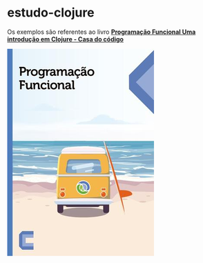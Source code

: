 # estudo-clojure
Os exemplos são referentes ao livro 
[**Programação Funcional Uma introdução em Clojure - Casa do código**](https://www.casadocodigo.com.br/products/livro-programacao-funcional-clojure)

![livro](./resources/livro-clojure-casa-do-codigo.jpg)